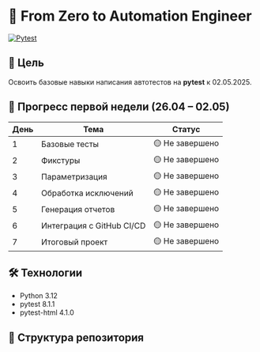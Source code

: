 # 🚀 From Zero to Automation Engineer  
[![Pytest](https://github.com/davcost9nn/From-Zero-to-Automation-Engineer/actions/workflows/pytest.yml/badge.svg)](https://github.com/davcost9nn/From-Zero-to-Automation-Engineer/actions)  

## 🎯 Цель  
Освоить базовые навыки написания автотестов на **pytest** к 02.05.2025.  

## 📌 Прогресс первой недели (26.04 – 02.05)  
| День  | Тема                     | Статус         |  
|-------|--------------------------|----------------|  
| 1     | Базовые тесты            | 🟡 Не завершено |  
| 2     | Фикстуры                 | 🟡 Не завершено |  
| 3     | Параметризация           | 🟡 Не завершено |  
| 4     | Обработка исключений     | 🟡 Не завершено |  
| 5     | Генерация отчетов        | 🟡 Не завершено |  
| 6     | Интеграция с GitHub CI/CD| 🟡 Не завершено |  
| 7     | Итоговый проект          | 🟡 Не завершено |  

## 🛠️ Технологии  
- Python 3.12  
- pytest 8.1.1  
- pytest-html 4.1.0  

## 📂 Структура репозитория  